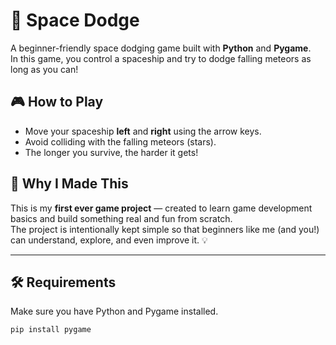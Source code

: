 # 🚀 Space Dodge

A beginner-friendly space dodging game built with **Python** and **Pygame**.  
In this game, you control a spaceship and try to dodge falling meteors as long as you can!


## 🎮 How to Play

- Move your spaceship **left** and **right** using the arrow keys.
- Avoid colliding with the falling meteors (stars).
- The longer you survive, the harder it gets!


## 🧠 Why I Made This

This is my **first ever game project** — created to learn game development basics and build something real and fun from scratch.  
The project is intentionally kept simple so that beginners like me (and you!) can understand, explore, and even improve it. 💡

---

## 🛠️ Requirements

Make sure you have Python and Pygame installed.

```bash
pip install pygame
